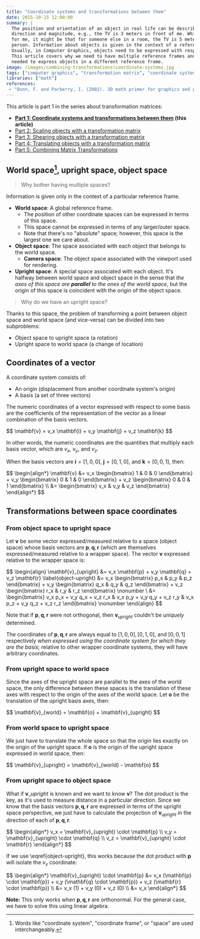```yaml
---
title: "Coordinate systems and transformations between them"
date: 2015-10-15 12:00:00
summary: |
  The position and orientation of an object in real life can be described with
  direction and magnitude, e.g., the TV is 3 meters in front of me. While that description is good
  for me, it might be that for someone else in a room, the TV is 5 meters to the right of that
  person. Information about objects is given in the context of a reference frame.
  Usually, in Computer Graphics, objects need to be expressed with respect to the camera frame.
  This article covers why we need to have multiple reference frames and the math
  needed to express objects in a different reference frame.
image: /images/combining-transformations!coordinate-systems.jpg
tags: ["computer graphics", "transformation matrix", "coordinate systems", "object space", "upright space", "world space"]
libraries: ["math"]
references:
 - "Dunn, F. and Parberry, I. (2002). 3D math primer for graphics and game development. Plano, Tex.: Wordware Pub."
---
```


This article is part 1 in the series about transformation matrices:

- **[Part 1: Coordinate systems and transformations between them](../coordinate-systems/) (this article)**
- [Part 2: Scaling objects with a transformation matrix](../scale/)
- [Part 3: Shearing objects with a transformation matrix](../shearing/)
- [Part 4: Translating objects with a transformation matrix](../translation/)
- [Part 5: Combining Matrix Transformations](../combining-transformations/)

## World space[^space], upright space, object space

> Why bother having multiple spaces?

Information is given only in the context of a particular reference frame.

- **World space**: A global reference frame.
  - The position of other coordinate spaces can be expressed in terms of this space.
  - This space cannot be expressed in terms of any larger/outer space.
  - Note that there's no "absolute" space; however, this space is the largest one we care about.
- **Object space**: The space associated with each object that belongs to the world space.
  - **Camera space**: The object space associated with the viewport used for rendering.
- **Upright space**: A special space associated with each object. It's halfway between world space and object space in the sense that *the axes of this space are **parallel** to the ones of the world space*, but the origin of this space is coincident with the origin of the object space.

> Why do we have an upright space?

Thanks to this space, the problem of transforming a point between object space and world space (and vice-versa) can be divided into two subproblems:

- Object space to upright space (a rotation)
- Upright space to world space (a change of location)

## Coordinates of a vector

A coordinate system consists of:

- An origin (displacement from another coordinate system's origin)
- A basis (a set of three vectors)

The numeric coordinates of a vector expressed with respect to some basis are the coefficients of the representation of the vector as a linear combination of the basis vectors.

<div>$$
\mathbf{v} = v_x \mathbf{i} + v_y \mathbf{j} + v_z \mathbf{k}
$$</div>

In other words, the numeric coordinates are the quantities that multiply each basis vector, which are $v_x$, $v_y$, and $v_z$.

When the basis vectors are $\mathbf{i} = [1, 0, 0]$, $\mathbf{j} = [0, 1, 0]$, and $\mathbf{k} = [0, 0, 1]$, then:

<div>$$
\begin{align*}
\mathbf{v} &= v_x \begin{bmatrix} 1 & 0 & 0 \end{bmatrix} + v_y \begin{bmatrix} 0 & 1 & 0 \end{bmatrix} + v_z \begin{bmatrix} 0 & 0 & 1 \end{bmatrix} \\
&= \begin{bmatrix} v_x & v_y & v_z \end{bmatrix}
\end{align*}
$$</div>

## Transformations between space coordinates

### From object space to upright space

Let $\mathbf{v}$ be some vector expressed/measured relative to a space (object space) whose basis vectors are $\mathbf{p}, \mathbf{q}, \mathbf{r}$ (which are themselves expressed/measured relative to a wrapper space). The vector $\mathbf{v}$ expressed relative to the wrapper space is:

<div>$$
\begin{align}
\mathbf{v}_{upright} &= v_x \mathbf{p} + v_y \mathbf{q} + v_z \mathbf{r} \label{object-upright}
&= v_x \begin{bmatrix} p_x & p_y & p_z \end{bmatrix} + v_y \begin{bmatrix} q_x & q_y & q_z \end{bmatrix} + v_z \begin{bmatrix} r_x & r_y & r_z \end{bmatrix} \nonumber \
&= \begin{bmatrix}
v_x p_x + v_y q_x + v_z r_x &
v_x p_y + v_y q_y + v_z r_y &
v_x p_z + v_y q_z + v_z r_z
\end{bmatrix}  \nonumber
\end{align}
$$</div>

Note that if $\mathbf{p}, \mathbf{q}, \mathbf{r}$ were not orthogonal, then $\mathbf{v}_{upright}$ couldn't be *uniquely* determined.

The coordinates of $\mathbf{p}, \mathbf{q}, \mathbf{r}$ are always equal to $[1, 0, 0], [0, 1, 0]$, and $[0, 0, 1]$ respectively *when expressed using the coordinate system for which they are the basis*; relative to other wrapper coordinate systems, they will have arbitrary coordinates.

### From upright space to world space

Since the axes of the upright space are parallel to the axes of the world space, the only difference between these spaces is the translation of these axes with respect to the origin of the axes of the world space. Let $\mathbf{o}$ be the translation of the upright basis axes, then:

<div>$$
\mathbf{v}_{world} = \mathbf{o} + \mathbf{v}_{upright}
$$</div>

### From world space to upright space

We just have to translate the whole space so that the origin lies exactly on the origin of the upright space. If $\mathbf{o}$ is the origin of the upright space expressed in world space, then:

<div>$$
\mathbf{v}_{upright} = \mathbf{v}_{world} - \mathbf{o}
$$</div>

### From upright space to object space

What if $\mathbf{v}\_{upright}$ is known and we want to know $\mathbf{v}$? The dot product is the key, as it's used to measure distance in a particular direction. Since we know that the basis vectors $\mathbf{p}, \mathbf{q}, \mathbf{r}$ are expressed in terms of the upright space perspective, we just have to calculate the projection of $\mathbf{v}_{upright}$ in the direction of each of $\mathbf{p}, \mathbf{q}, \mathbf{r}$.

<div>$$
\begin{align*}
v_x = \mathbf{v}_{upright} \cdot \mathbf{p} \\
v_y = \mathbf{v}_{upright} \cdot \mathbf{q} \\
v_z = \mathbf{v}_{upright} \cdot \mathbf{r}
\end{align*}
$$</div>

If we use \eqref{object-upright}, this works because the dot product with $\mathbf{p}$ will isolate the $v_x$ coordinate:

<div>$$
\begin{align*}
\mathbf{v}_{upright} \cdot \mathbf{p} &= v_x (\mathbf{p} \cdot \mathbf{p}) + v_y (\mathbf{q} \cdot \mathbf{p}) + v_z (\mathbf{r} \cdot \mathbf{p}) \\
&= v_x (1) + v_y (0) + v_z (0) \\
&= v_x
\end{align*}
$$</div>

**Note:** This only works when $\mathbf{p}, \mathbf{q}, \mathbf{r}$ are orthonormal. For the general case, we have to solve this using linear algebra.

[^space]: Words like "coordinate system", "coordinate frame", or "space" are used interchangeably.
